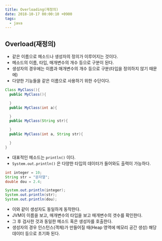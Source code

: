 ```yaml
---
title: Overloading(재정의)
date: 2018-10-17 00:00:10 +0900
tags:
  - java
---
```

## Overload(재정의)
- 같은 이름으로 메소드나 생성자의 정의가 이루어지는 것이다.
- 메소드의 이름, 타입, 매개변수의 개수 등으로 구분이 된다.
- 생성자의 경우에는 이름과 매개변수의 개수 등으로 구분(타입을 정의하지 않기 때문에)
- 다양한 기능들을 같은 이름으로 사용하기 위한 수단이다.

```java
Class MyClass(){
  public MyClass(){

  }
  public MyClass(int a){

  }
  public MyClass(String str){

  }
  public MyClass(int a, String str){

  }
}
```

- 대표적인 메소드는 `println()` 이다.
- `System.out.println()` 은 다양한 타입의 데이터가 들어와도 출력이 가능하다.

```java
int integer = 10;
String str = "문자열";
double dou = 2.4;

System.out.println(integer);
System.out.println(str);
System.out.println(dou);
```

- 이와 같이 생성자도 동일하게 동작한다.
- JVM이 이름을 보고, 매개변수의 타입을 보고 매개변수의 갯수를 확인한다.
- 그 후 검사한 것과 동일한 메소드 혹은 생성자를 호출한다.
- 생성자의 경우 인스턴스(객체)가 만들어질 때(Heap 영역에 메모리 공간 생성) 해당 데이터 등으로 초기화 된다.
